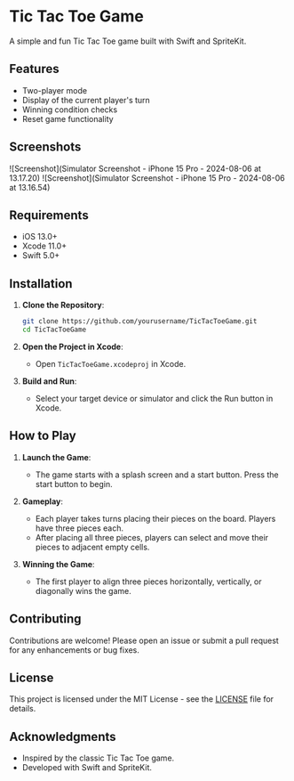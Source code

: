 # Tic Tac Toe Game

A simple and fun Tic Tac Toe game built with Swift and SpriteKit.

## Features

- Two-player mode
- Display of the current player's turn
- Winning condition checks
- Reset game functionality

## Screenshots

![Screenshot](Simulator Screenshot - iPhone 15 Pro - 2024-08-06 at 13.17.20)
![Screenshot](Simulator Screenshot - iPhone 15 Pro - 2024-08-06 at 13.16.54)

## Requirements

- iOS 13.0+
- Xcode 11.0+
- Swift 5.0+

## Installation

1. **Clone the Repository**:
    ```sh
    git clone https://github.com/yourusername/TicTacToeGame.git
    cd TicTacToeGame
    ```

2. **Open the Project in Xcode**:
    - Open `TicTacToeGame.xcodeproj` in Xcode.

3. **Build and Run**:
    - Select your target device or simulator and click the Run button in Xcode.

## How to Play

1. **Launch the Game**:
    - The game starts with a splash screen and a start button. Press the start button to begin.

2. **Gameplay**:
    - Each player takes turns placing their pieces on the board. Players have three pieces each.
    - After placing all three pieces, players can select and move their pieces to adjacent empty cells.

3. **Winning the Game**:
    - The first player to align three pieces horizontally, vertically, or diagonally wins the game.

## Contributing

Contributions are welcome! Please open an issue or submit a pull request for any enhancements or bug fixes.

## License

This project is licensed under the MIT License - see the [LICENSE](LICENSE) file for details.

## Acknowledgments

- Inspired by the classic Tic Tac Toe game.
- Developed with Swift and SpriteKit.
